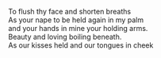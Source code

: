 To flush thy face and shorten breaths  
As your nape to be held again in my palm  
and your hands in mine your holding arms.  
Beauty and loving boiling beneath.  
As our kisses held and our tongues in cheek  
